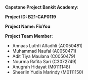 **Capstone Project Bankit Academy:**

**Project ID: B21-CAP0119**

**Project Name: FixYou**

**Project Team Member:**
- Annaas Luthfi Alfadhli (A0050481)
- Muhammad Naufal (A0050471)
- Adit Tiya Maulana (C0050479)
- Nourma Rafita Sari (C3072749)
- Anugrah Hidayat (M0111148)
- Sheerlin Yudia Marindy (M0111150)
